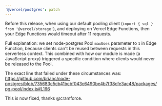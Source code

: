 ```yaml
---
'@vercel/postgres': patch
---
```


Before this release, when using our default pooling client (`import { sql } from '@vercel/storage'`), and deploying on Vercel Edge Functions,
then your Edge Functions would timeout after 11 requests.

Full explanation: we set node-postgres Pool `maxUses` parameter to `1` in Edge Function, because clients can't be reused between requests in this serverless context.
This combined with how our module is made (a JavaScript proxy) triggered a specific condition where clients would never be released to the Pool.

The exact line that failed under these circumstances was: https://github.com/brianc/node-postgres/blob/735683c5cb41bcbf043c6490be4b7f38cfe3ac48/packages/pg-pool/index.js#L166

This is now fixed, thanks @cramforce.
